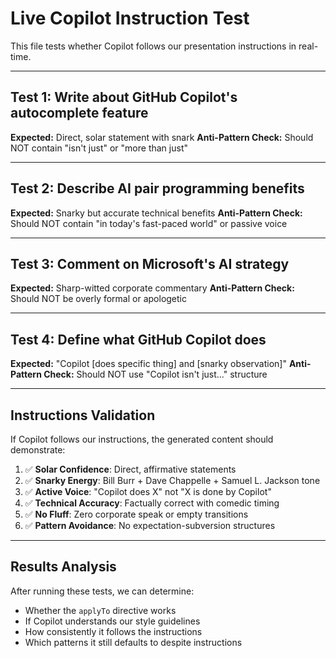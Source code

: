 # Live Copilot Instruction Test

This file tests whether Copilot follows our presentation instructions in real-time.

---

## Test 1: Write about GitHub Copilot's autocomplete feature

<!-- 
Copilot: Write a bullet point about GitHub Copilot's autocomplete feature 
following our snarky presentation style guidelines. Avoid expectation-subversion patterns.
-->

**Expected:** Direct, solar statement with snark
**Anti-Pattern Check:** Should NOT contain "isn't just" or "more than just"

---

## Test 2: Describe AI pair programming benefits

<!-- 
Copilot: Explain why developers love GitHub Copilot using our Bill Burr + Dave Chappelle energy.
Be specific, avoid corporate fluff, use active voice.
-->

**Expected:** Snarky but accurate technical benefits
**Anti-Pattern Check:** Should NOT contain "in today's fast-paced world" or passive voice

---

## Test 3: Comment on Microsoft's AI strategy

<!-- 
Copilot: Write speaker notes about Microsoft's AI acquisition strategy with cynical humor.
Balance snark with technical accuracy. Target corporations, not developers.
-->

**Expected:** Sharp-witted corporate commentary
**Anti-Pattern Check:** Should NOT be overly formal or apologetic

---

## Test 4: Define what GitHub Copilot does

<!-- 
Copilot: Define GitHub Copilot in one sentence using our solar confidence style.
No expectation-subversion patterns. Be direct and memorable.
-->

**Expected:** "Copilot [does specific thing] and [snarky observation]"
**Anti-Pattern Check:** Should NOT use "Copilot isn't just..." structure

---

## Instructions Validation

If Copilot follows our instructions, the generated content should demonstrate:

1. ✅ **Solar Confidence**: Direct, affirmative statements
2. ✅ **Snarky Energy**: Bill Burr + Dave Chappelle + Samuel L. Jackson tone  
3. ✅ **Active Voice**: "Copilot does X" not "X is done by Copilot"
4. ✅ **Technical Accuracy**: Factually correct with comedic timing
5. ✅ **No Fluff**: Zero corporate speak or empty transitions
6. ✅ **Pattern Avoidance**: No expectation-subversion structures

---

## Results Analysis

After running these tests, we can determine:

- Whether the `applyTo` directive works
- If Copilot understands our style guidelines  
- How consistently it follows the instructions
- Which patterns it still defaults to despite instructions
